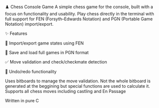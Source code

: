 ♟️ Chess Console Game
A simple chess game for the console, built with a focus on functionality and usability. Play chess directly in the terminal with full support for FEN (Forsyth–Edwards Notation) and PGN (Portable Game Notation) import/export.

✨ Features

📝 Import/export game states using FEN

📜 Save and load full games in PGN format

✅ Move validation and check/checkmate detection

🔁 Undo/redo functionality

Uses bitboards to manage the move validation. Not the whole bitboard is generated at the beggining but special functions are used to calculate it. Supports all chess moves including castling and En Passage

Written in pure C
